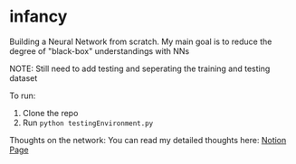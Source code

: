 # infancy
Building a Neural Network from scratch. My main goal is to reduce the degree of "black-box" understandings with NNs 

NOTE: Still need to add testing and seperating the training and testing dataset

To run:
1. Clone the repo
2. Run ```python testingEnvironment.py```

Thoughts on the network:
You can read my detailed thoughts here: [Notion Page](https://scarlet-uranium-4df.notion.site/infancy-a-neural-net-from-scratch-80263381d0654c2c99e33c2c2eae582e?pvs=4)

